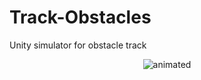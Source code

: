 # Track-Obstacles
Unity simulator for obstacle track

<p align="center">
  <img src="Demo/Demo_Simulator.gif" alt="animated" />
</p>
